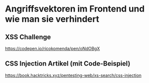 # Angriffsvektoren im Frontend und wie man sie verhindert

## XSS Challenge

https://codepen.io/ricokomenda/pen/oNdOBgX

## CSS Injection Artikel (mit Code-Beispiel)

https://book.hacktricks.xyz/pentesting-web/xs-search/css-injection

